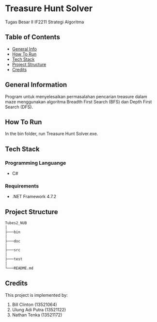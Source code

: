 # Treasure Hunt Solver
Tugas Besar II IF2211 Strategi Algoritma
<br />

## Table of Contents
* [General Info](#general-information)
* [How To Run](#how-to-run)
* [Tech Stack](#tech-stack)
* [Project Structure](#project-structure)
* [Credits](#credits)

## General Information
Program untuk menyelesaikan permasalahan pencarian treasure dalam maze menggunakan algoritma Breadth First Search (BFS) dan Depth First Search (DFS).

## How To Run
In the bin folder, run Treasure Hunt Solver.exe.

## Tech Stack
### Programming Languange
* C#
### Requirements
* .NET Framework 4.7.2

## Project Structure
```bash
Tubes2_NUB
│
├───bin
│
├───doc
│
├───src
│
├───test
│
└───README.md
```

## Credits
This project is implemented by:
1. Bill Clinton (13521064)
2. Ulung Adi Putra (13521122)
3. Nathan Tenka (13521172)